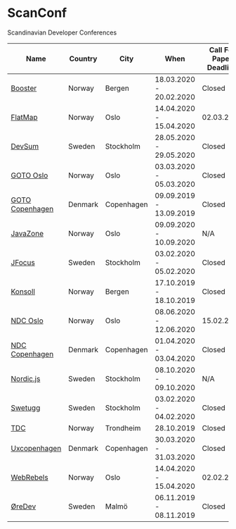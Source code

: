 # ScanConf
Scandinavian Developer Conferences


|Name|Country|City|When|Call For Paper Deadline |Registration Opens|Topics|
|---|---|---|---|---|---|---|
|[Booster](https://2020.boosterconf.no/)|Norway|Bergen|18.03.2020 - 20.02.2020|Closed|N/A|General|
|[FlatMap](https://2020.flatmap.no/)|Norway|Oslo|14.04.2020 - 15.04.2020|02.03.2020|Open|Functional programming|
|[DevSum](https://www.devsum.se/)|Sweden|Stockholm|28.05.2020 - 29.05.2020|Closed|Open|General|
|[GOTO Oslo](https://goto-oslo.com/)|Norway|Oslo|03.03.2020 - 05.03.2020|Closed|Open|General|
|[GOTO Copenhagen](https://gotocph.com/)|Denmark|Copenhagen|09.09.2019 - 13.09.2019|Closed|Closed|General|
|[JavaZone](https://2020.javazone.no/)|Norway|Oslo|09.09.2020 - 10.09.2020|N/A|01.02.2020|Java,General|
|[JFocus](https://www.jfokus.se/)|Sweden|Stockholm|03.02.2020 - 05.02.2020|Closed|Waiting list|
|[Konsoll](https://konsoll.org/)|Norway|Bergen|17.10.2019 - 18.10.2019|Closed|Closed|Game Development|
|[NDC Oslo](https://ndcoslo.com/)|Norway|Oslo|08.06.2020 - 12.06.2020|15.02.2020|Open|General|
|[NDC Copenhagen](https://ndccopenhagen.com/)|Denmark|Copenhagen|01.04.2020 - 03.04.2020|Closed|Open|General|
|[Nordic.js](https://nordicjs.com/2020)|Sweden|Stockholm|08.10.2020 - 09.10.2020|N/A|N/A|JavaScript|
|[Swetugg](https://swetugg.se/sthlm-2020)|Sweden|Stockholm|03.02.2020 - 04.02.2020|Closed|Open|.Net|
|[TDC](https://2019.trondheimdc.no)|Norway|Trondheim|28.10.2019|Closed|Closed|General|
|[Uxcopenhagen](https://uxcopenhagen.com)|Denmark|Copenhagen|30.03.2020 - 31.03.2020|Closed|Open|User experience|
|[WebRebels](https://www.webrebels.org/)|Norway|Oslo|14.04.2020 - 15.04.2020|02.02.2020|Open|JavaScript, Fronted General|
|[ØreDev](https://oredev.org/)|Sweden|Malmö|06.11.2019 - 08.11.2019|Closed|Closed|General|
